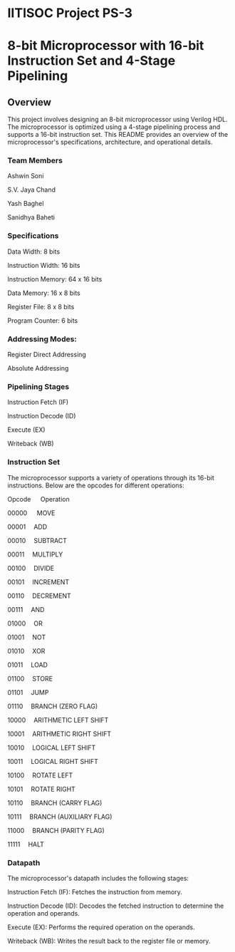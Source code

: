 # IITISOC Project PS-3
# 8-bit Microprocessor with 16-bit Instruction Set and 4-Stage Pipelining
## Overview
This project involves designing an 8-bit microprocessor using Verilog HDL. The microprocessor is optimized using a 4-stage pipelining process and supports a 16-bit instruction set. This README provides an overview of the microprocessor's specifications, architecture, and operational details.

### Team Members

Ashwin Soni

S.V. Jaya Chand

Yash Baghel

Sanidhya Baheti


### Specifications

Data Width: 8 bits

Instruction Width: 16 bits

Instruction Memory: 64 x 16 bits

Data Memory: 16 x 8 bits

Register File: 8 x 8 bits

Program Counter: 6 bits


### Addressing Modes:

Register Direct Addressing

Absolute Addressing

### Pipelining Stages

Instruction Fetch (IF)

Instruction Decode (ID)

Execute (EX)

Writeback (WB)


### Instruction Set
The microprocessor supports a variety of operations through its 16-bit instructions. Below are the opcodes for different operations:

Opcode	&emsp; Operation

00000	&emsp; MOVE

00001	  &emsp;ADD
  
00010	  &emsp;SUBTRACT

00011	  &emsp;MULTIPLY

00100	  &emsp;DIVIDE

00101	  &emsp;INCREMENT

00110	  &emsp;DECREMENT

00111	  &emsp;AND

01000	  &emsp;OR

01001	  &emsp;NOT

01010	  &emsp;XOR

01011	  &emsp;LOAD

01100	  &emsp;STORE

01101	  &emsp;JUMP

01110	  &emsp;BRANCH (ZERO FLAG)

10000	  &emsp;ARITHMETIC LEFT SHIFT

10001	  &emsp;ARITHMETIC RIGHT SHIFT

10010	  &emsp;LOGICAL LEFT SHIFT

10011	  &emsp;LOGICAL RIGHT SHIFT

10100	  &emsp;ROTATE LEFT

10101	  &emsp;ROTATE RIGHT

10110	  &emsp;BRANCH (CARRY FLAG)

10111	  &emsp;BRANCH (AUXILIARY FLAG)

11000	  &emsp;BRANCH (PARITY FLAG)

11111	  &emsp;HALT


### Datapath

The microprocessor's datapath includes the following stages:

Instruction Fetch (IF): Fetches the instruction from memory.

Instruction Decode (ID): Decodes the fetched instruction to determine the operation and operands.

Execute (EX): Performs the required operation on the operands.

Writeback (WB): Writes the result back to the register file or memory.
